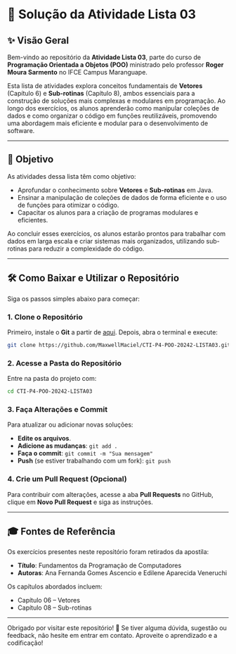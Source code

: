 

# 🌌 **Solução da Atividade Lista 03**

## ✨ Visão Geral

Bem-vindo ao repositório da **Atividade Lista 03**, parte do curso de **Programação Orientada a Objetos (POO)** ministrado pelo professor **Roger Moura Sarmento** no IFCE Campus Maranguape.

Esta lista de atividades explora conceitos fundamentais de **Vetores** (Capítulo 6) e **Sub-rotinas** (Capítulo 8), ambos essenciais para a construção de soluções mais complexas e modulares em programação. Ao longo dos exercícios, os alunos aprenderão como manipular coleções de dados e como organizar o código em funções reutilizáveis, promovendo uma abordagem mais eficiente e modular para o desenvolvimento de software.

---

## 🎯 **Objetivo**

As atividades dessa lista têm como objetivo:

- Aprofundar o conhecimento sobre **Vetores** e **Sub-rotinas** em Java.
- Ensinar a manipulação de coleções de dados de forma eficiente e o uso de funções para otimizar o código.
- Capacitar os alunos para a criação de programas modulares e eficientes.

Ao concluir esses exercícios, os alunos estarão prontos para trabalhar com dados em larga escala e criar sistemas mais organizados, utilizando sub-rotinas para reduzir a complexidade do código.

---

## 🛠️ **Como Baixar e Utilizar o Repositório**

Siga os passos simples abaixo para começar:

### 1. **Clone o Repositório**
Primeiro, instale o **Git** a partir de [aqui](https://git-scm.com/). Depois, abra o terminal e execute:

```bash
git clone https://github.com/MaxwellMaciel/CTI-P4-POO-20242-LISTA03.git
````

### 2. **Acesse a Pasta do Repositório**

Entre na pasta do projeto com:

```bash
cd CTI-P4-POO-20242-LISTA03
```

### 3. **Faça Alterações e Commit**

Para atualizar ou adicionar novas soluções:

* **Edite os arquivos**.
* **Adicione as mudanças**: `git add .`
* **Faça o commit**: `git commit -m "Sua mensagem"`
* **Push** (se estiver trabalhando com um fork): `git push`

### 4. **Crie um Pull Request (Opcional)**

Para contribuir com alterações, acesse a aba **Pull Requests** no GitHub, clique em **Novo Pull Request** e siga as instruções.

---

## 🎓 **Fontes de Referência**

Os exercícios presentes neste repositório foram retirados da apostila:

* **Título**: Fundamentos da Programação de Computadores
* **Autoras**: Ana Fernanda Gomes Ascencio e Edilene Aparecida Veneruchi

Os capítulos abordados incluem:

* Capítulo 06 – Vetores
* Capítulo 08 – Sub-rotinas

---

Obrigado por visitar este repositório! 🌟 Se tiver alguma dúvida, sugestão ou feedback, não hesite em entrar em contato. Aproveite o aprendizado e a codificação!



